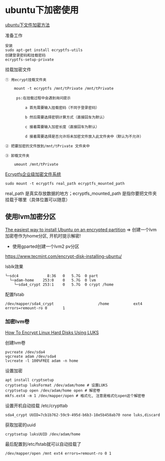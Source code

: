 # ubuntu下加密使用

[ubuntu下文件加密方法](https://blog.csdn.net/weixin_50511931/article/details/108367964)

准备工作
```
安装
sudo apt-get install ecryptfs-utils
创建登录密码和挂载密码
ecryptfs-setup-private
```

挂载加密文件
```
① 用ecrypt挂载文件夹

	mount -t ecryptfs /mnt/tPrivate /mnt/tPrivate
	
	 ps:在挂载过程中会遇到询问提示

         a 首先需要输入挂载密码（不同于登录密码）

         b 然后需要选择密钥计算方式（直接回车为默认）

         c 接着需要输入加密长度（直接回车为默认）

         d 接着需要选择是否允许将未加密文件放入此文件夹中（默认为不允许）

② 把要加密的文件放到/mnt/tPrivate 文件夹中

③ 卸载文件夹

	umount /mnt/tPrivate 
```

[Ecryptfs企业级加密文件系统](https://wiki.ubuntu.org.cn/Ecryptfs%E4%BC%81%E4%B8%9A%E7%BA%A7%E5%8A%A0%E5%AF%86%E6%96%87%E4%BB%B6%E7%B3%BB%E7%BB%9F)

```
sudo mount -t ecryptfs real_path ecryptfs_mounted_path
```

real_path 是真实存放数据的地方；ecryptfs_mounted_path 是指你要把文件夹挂载于哪里（具体位置可以随意）

## 使用lvm加密分区

[The easiest way to install Ubuntu on an encrypted partition](https://maciej-sady.medium.com/the-easiest-way-to-install-ubuntu-on-an-encrypted-partition-a882320dd6bb)
=> 创建一个lvm加密卷作为home分区, 开机时提示解密!

- 使用gparted创建一个lvm2 pv分区

https://www.tecmint.com/encrypt-disk-installing-ubuntu/

lsblk效果
```
└─sdc4             8:36   0   5.7G  0 part
  └─adam-home    253:0    0   5.7G  0 lvm
    └─sda4_crypt 253:1    0   5.7G  0 crypt /home
```

配置fstab
```
/dev/mapper/sda4_crypt                    /home           ext4    errors=remount-ro 0       1
```

### 加密lvm卷

[How To Encrypt Linux Hard Disks Using LUKS](https://oak-tree.tech/blog/lvm-luks)

创建lvm卷
```
pvcreate /dev/sda4
vgcreate adam /dev/sda4
lvcreate -l 100%FREE adam -n home
```

设置加密
```
apt install cryptsetup
cryptsetup luksFormat /dev/adam/home # 设置LUKS
cryptsetup open /dev/adam/home open # 解密卷
mkfs.ext4 -m 1 /dev/mapper/open # 格式化, 注意是格式化open这个解密卷
```

设置开机自动挂载
/etc/crypttab
```
sda4_crypt UUID=7cb1b762-59c9-495d-b6b3-18e5b458ab70 none luks,discard
```

获取加密的uuid
```
cryptsetup luksUUID /dev/adam/home
```

最后配置到/etc/fstab就可以自动挂载了
```
/dev/mapper/open /mnt ext4 errors=remount-ro 0 1
```

